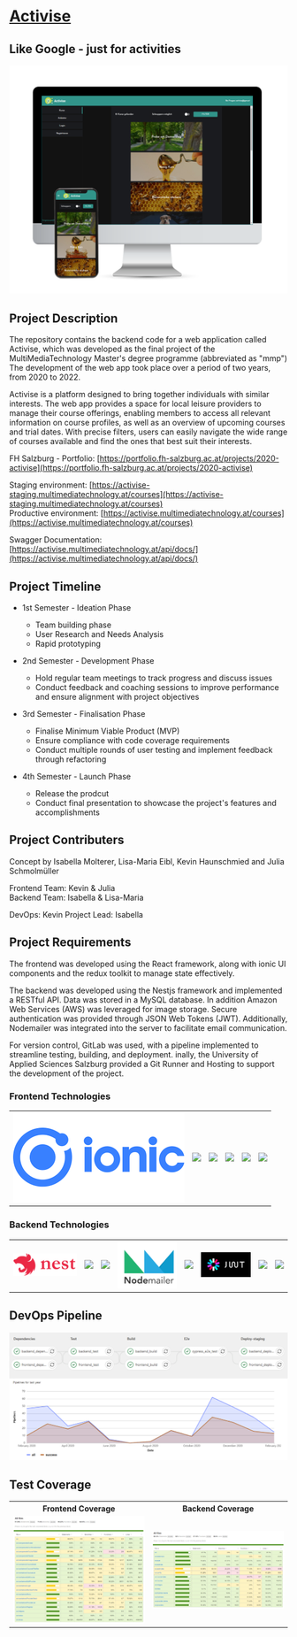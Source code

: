 # [Activise](https://portfolio.fh-salzburg.ac.at/projects/2020-activise/)
## Like Google - just for activities

<img src='docs/activise-app.png'>

## Project Description

The repository contains the backend code for a web application called Activise, which was developed as the final project of the MultiMediaTechnology Master's degree programme (abbreviated as "mmp")
The development of the web app took place over a period of two years, from 2020 to 2022.

Activise is a platform designed to bring together individuals with similar interests. The web app provides a space for local leisure providers to manage their course offerings, enabling members to access all relevant information on course profiles, as well as an overview of upcoming courses and trial dates. With precise filters, users can easily navigate the wide range of courses available and find the ones that best suit their interests.

FH Salzburg - Portfolio: [https://portfolio.fh-salzburg.ac.at/projects/2020-activise](https://portfolio.fh-salzburg.ac.at/projects/2020-activise)

Staging environment: [https://activise-staging.multimediatechnology.at/courses](https://activise-staging.multimediatechnology.at/courses)  
Productive environment: [https://activise.multimediatechnology.at/courses](https://activise.multimediatechnology.at/courses)

Swagger Documentation: [https://activise.multimediatechnology.at/api/docs/](https://activise.multimediatechnology.at/api/docs/)



## Project Timeline

* 1st Semester - Ideation Phase
    - Team building phase
    - User Research and Needs Analysis
    - Rapid prototyping

* 2nd Semester - Development Phase
    - Hold regular team meetings to track progress and discuss issues
    - Conduct feedback and coaching sessions to improve performance and ensure alignment with project objectives

* 3rd Semester - Finalisation Phase
    - Finalise Minimum Viable Product (MVP)
    - Ensure compliance with code coverage requirements
    - Conduct multiple rounds of user testing and implement feedback through refactoring

* 4th Semester - Launch Phase
    - Release the prodcut
    - Conduct final presentation to showcase the project's features and accomplishments



## Project Contributers
Concept by Isabella Molterer, Lisa-Maria Eibl, Kevin Haunschmied and Julia Schmolmüller

Frontend Team: Kevin & Julia  
Backend Team: Isabella & Lisa-Maria

DevOps: Kevin
Project Lead: Isabella



## Project Requirements

The frontend was developed using the React framework, along with ionic UI components and the redux toolkit to manage state effectively.

The backend was developed using the Nestjs framework and implemented a RESTful API. 
Data was stored in a MySQL database. In addition Amazon Web Services (AWS) was leveraged for image storage.
Secure authentication was provided through JSON Web Tokens (JWT). Additionally, Nodemailer was integrated into the server to facilitate email communication.

For version control, GitLab was used, with a pipeline implemented to streamline testing, building, and deployment. 
inally, the University of Applied Sciences Salzburg provided a Git Runner and Hosting to support the development of the project.



### Frontend Technologies

<table>
  <tr>
    <td style="border:none;"><img src='docs/ionic-logo.png'></td>
    <td style="border:none;"><img src='https://user-images.githubusercontent.com/25181517/183897015-94a058a6-b86e-4e42-a37f-bf92061753e5.png'></td>
    <td style="border:none;"><img src='https://user-images.githubusercontent.com/25181517/187896150-cc1dcb12-d490-445c-8e4d-1275cd2388d6.png'></td>
    <td style="border:none;"><img src="https://user-images.githubusercontent.com/25181517/183890598-19a0ac2d-e88a-4005-a8df-1ee36782fde1.png"></td>
    <td style="border:none;"><img src='https://user-images.githubusercontent.com/25181517/187955005-f4ca6f1a-e727-497b-b81b-93fb9726268e.png'></td>
    <td style="border:none;"><img src='https://user-images.githubusercontent.com/68279555/200387386-276c709f-380b-46cc-81fd-f292985927a8.png'></td>
  </tr>
 </table>

### Backend Technologies

<table>
  <tr>
    <td style="border:none;"><img src='docs/nestjs-logo.svg'></td>
    <td style="border:none;"><img src='https://user-images.githubusercontent.com/25181517/192107858-fe19f043-c502-4009-8c47-476fc89718ad.png'></td>
    <td style="border:none;"><img src='https://user-images.githubusercontent.com/25181517/183568594-85e280a7-0d7e-4d1a-9028-c8c2209e073c.png'></td>
    <td style="border:none;"><img src='docs/nodemailer-logo.png'></td>
    <td style="border:none;"><img src='https://user-images.githubusercontent.com/25181517/183896128-ec99105a-ec1a-4d85-b08b-1aa1620b2046.png'></td>
    <td style="border:none;"><img src='docs/jwt-logo.svg'></td>
    <td style="border:none;"><img src='https://user-images.githubusercontent.com/25181517/183896132-54262f2e-6d98-41e3-8888-e40ab5a17326.png'></td>
    <td style="border:none;"><img src='https://user-images.githubusercontent.com/25181517/187955005-f4ca6f1a-e727-497b-b81b-93fb9726268e.png'></td>
  </tr>
 </table>



## DevOps Pipeline

<img src='docs/pipeline.PNG'>



## Test Coverage

<table>
    <tr>
        <th style="border:none;">Frontend Coverage</th>
        <th style="border:none;">Backend Coverage</th>
    </tr>
    <tr>
        <td style="border:none;"><img src='docs/coverage-frontend.png'></td>
        <td style="border:none;"><img src='docs/coverage-backend.png'></td>
    </tr>
 </table>
